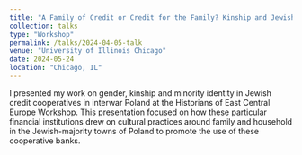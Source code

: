 ```yaml
---
title: "A Family of Credit or Credit for the Family? Kinship and Jewish Credit Cooperatives in Poland, 1914-1939"
collection: talks
type: "Workshop"
permalink: /talks/2024-04-05-talk
venue: "University of Illinois Chicago"
date: 2024-05-24
location: "Chicago, IL"
---
```


I presented my work on gender, kinship and minority identity in Jewish credit cooperatives in interwar Poland at the Historians of East Central Europe Workshop. This presentation focused on how these particular financial institutions drew on cultural practices around family and household in the Jewish-majority towns of Poland to promote the use of these cooperative banks.
